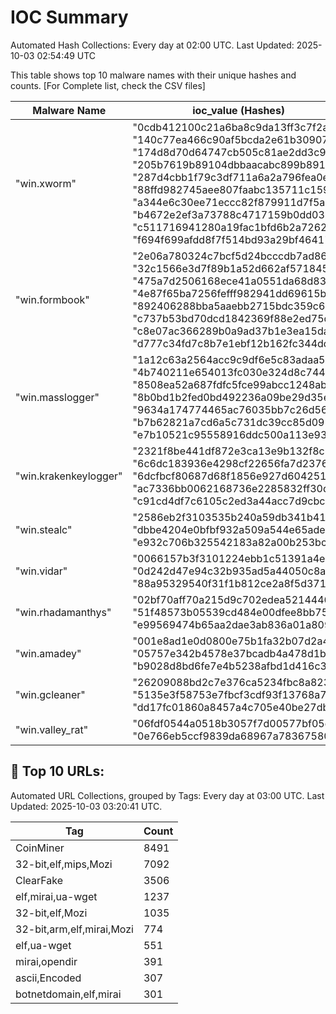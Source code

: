 # IOC Summary

Automated Hash Collections: Every day at 02:00 UTC. Last Updated: 2025-10-03 02:54:49 UTC

This table shows top 10 malware names with their unique hashes and counts. [For Complete list, check the CSV files]

| Malware Name | ioc_value (Hashes) | Count |
|--------------|--------------------|-------|
|  "win.xworm" |  "0cdb412100c21a6ba8c9da13ff3c7f2a"<br> "140c77ea466c90af5bcda2e61b30907a"<br> "174d8d70d64747cb505c81ae2dd3c9c9"<br> "205b7619b89104dbbaacabc899b8918b"<br> "287d4cbb1f79c3df711a6a2a796fea0e"<br> "88ffd982745aee807faabc135711c159"<br> "a344e6c30ee71eccc82f879911d7f5a8"<br> "b4672e2ef3a73788c4717159b0dd0359"<br> "c511716941280a19fac1bfd6b2a72626"<br> "f694f699afdd8f7f514bd93a29bf4641" | 10 |
|  "win.formbook" |  "2e06a780324c7bcf5d24bcccdb7ad86a"<br> "32c1566e3d7f89b1a52d662af5718457"<br> "475a7d2506168ece41a0551da68d83bb"<br> "4e87f65ba7256fefff982941dd69615b"<br> "892406288bba5aaebb2715bdc359c6ab"<br> "c737b53bd70dcd1842369f88e2ed75dd"<br> "c8e07ac366289b0a9ad37b1e3ea15da5"<br> "d777c34fd7c8b7e1ebf12b162fc344dd" | 8 |
|  "win.masslogger" |  "1a12c63a2564acc9c9df6e5c83adaa5c"<br> "4b740211e654013fc030e324d8c74490"<br> "8508ea52a687fdfc5fce99abcc1248ab"<br> "8b0bd1b2fed0bd492236a09be29d35eb"<br> "9634a174774465ac76035bb7c26d567b"<br> "b7b62821a7cd6a5c731dc39cc85d0919"<br> "e7b10521c95558916ddc500a113e938c" | 7 |
|  "win.krakenkeylogger" |  "2321f8be441df872e3ca13e9b132f8c7"<br> "6c6dc183936e4298cf22656fa7d2376a"<br> "6dcfbcf80687d68f1856e927d6042513"<br> "ac7336bb0062168736e2285832ff30d2"<br> "c91cd4df7c6105c2ed3a44acc7d9cbc2" | 5 |
|  "win.stealc" |  "2586eb2f3103535b240a59db341b416b"<br> "dbbe4204e0bfbf932a509a544e65adec"<br> "e932c706b325542183a82a00b253bcc8" | 3 |
|  "win.vidar" |  "0066157b3f3101224ebb1c51391a4ea8"<br> "0d242d47e94c32b935ad5a44050c8a11"<br> "88a95329540f31f1b812ce2a8f5d371c" | 3 |
|  "win.rhadamanthys" |  "02bf70aff70a215d9c702edea5214446"<br> "51f48573b05539cd484e00dfee8bb758"<br> "e99569474b65aa2dae3ab836a01a809f" | 3 |
|  "win.amadey" |  "001e8ad1e0d0800e75b1fa32b07d2a46"<br> "05757e342b4578e37bcadb4a478d1ba2"<br> "b9028d8bd6fe7e4b5238afbd1d416c32" | 3 |
|  "win.gcleaner" |  "26209088bd2c7e376ca5234fbc8a8232"<br> "5135e3f58753e7fbcf3cdf93f13768a7"<br> "dd17fc01860a8457a4c705e40be27dbf" | 3 |
|  "win.valley_rat" |  "06fdf0544a0518b3057f7d00577bf05c"<br> "0e766eb5ccf9839da68967a783675808" | 2 |

<!-- url_summary_start -->
## 🔗 Top 10 URLs:

Automated URL Collections, grouped by Tags: Every day at 03:00 UTC. Last Updated: 2025-10-03 03:20:41 UTC.

| Tag | Count |
|-----|-------|
| CoinMiner | 8491 |
| 32-bit,elf,mips,Mozi | 7092 |
| ClearFake | 3506 |
| elf,mirai,ua-wget | 1237 |
| 32-bit,elf,Mozi | 1035 |
| 32-bit,arm,elf,mirai,Mozi | 774 |
| elf,ua-wget | 551 |
| mirai,opendir | 391 |
| ascii,Encoded | 307 |
| botnetdomain,elf,mirai | 301 |
<!-- url_summary_end -->
